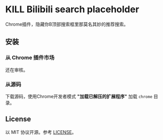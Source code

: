# KILL Bilibili search placeholder

Chrome插件，隐藏你B顶部搜索框里那莫名其妙的推荐搜索。

## 安装

### 从 Chrome 插件市场

还在审核。

### 从源码

下载源码，使用Chrome开发者模式 **"加载已解压的扩展程序"** 加载 `chrome` 目录。

## License

以 MIT 协议开源。参考 [LICENSE](LICENSE)。
